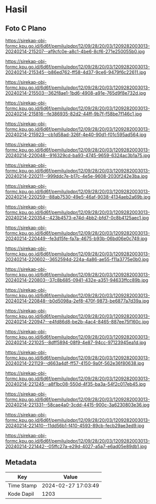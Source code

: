 # Hasil

## Foto C Plano

https://sirekap-obj-formc.kpu.go.id/6d6f/pemilu/pdpr/12/09/28/20/03/1209282003013-20240214-215207--af9cfc0e-a8c1-4be6-8cf6-271e250055b0.jpg

https://sirekap-obj-formc.kpu.go.id/6d6f/pemilu/pdpr/12/09/28/20/03/1209282003013-20240214-215345--b86ed762-ff58-4d37-9ce6-9479f6c22611.jpg

https://sirekap-obj-formc.kpu.go.id/6d6f/pemilu/pdpr/12/09/28/20/03/1209282003013-20240214-215503--362f8ae1-1bd6-4908-a91e-765d9f8e732d.jpg

https://sirekap-obj-formc.kpu.go.id/6d6f/pemilu/pdpr/12/09/28/20/03/1209282003013-20240214-215816--fe386935-82d2-44ff-9b7f-f58be7f146c1.jpg

https://sirekap-obj-formc.kpu.go.id/6d6f/pemilu/pdpr/12/09/28/20/03/1209282003013-20240214-215923--cb1d58ad-326f-4e40-90d1-f01c595ad564.jpg

https://sirekap-obj-formc.kpu.go.id/6d6f/pemilu/pdpr/12/09/28/20/03/1209282003013-20240214-220048--916329cd-ba93-4745-9659-6324ac3b1a75.jpg

https://sirekap-obj-formc.kpu.go.id/6d6f/pemilu/pdpr/12/09/28/20/03/1209282003013-20240214-220211--999ddc7e-b17c-4e5e-9608-2030f242e3ba.jpg

https://sirekap-obj-formc.kpu.go.id/6d6f/pemilu/pdpr/12/09/28/20/03/1209282003013-20240214-220259--88ab7530-49e5-46af-9038-4134aeb2a69b.jpg

https://sirekap-obj-formc.kpu.go.id/6d6f/pemilu/pdpr/12/09/28/20/03/1209282003013-20240214-220354--423b4573-e74d-4bb2-bfd7-0c8b4125aec1.jpg

https://sirekap-obj-formc.kpu.go.id/6d6f/pemilu/pdpr/12/09/28/20/03/1209282003013-20240214-220449--fe3d15fe-fa7a-4675-b93b-06bd06e0c749.jpg

https://sirekap-obj-formc.kpu.go.id/6d6f/pemilu/pdpr/12/09/28/20/03/1209282003013-20240214-220602--3652594d-224a-4a86-ae55-f11a3775e0b0.jpg

https://sirekap-obj-formc.kpu.go.id/6d6f/pemilu/pdpr/12/09/28/20/03/1209282003013-20240214-220803--37c8b685-0941-432e-a351-94633ffcc89b.jpg

https://sirekap-obj-formc.kpu.go.id/6d6f/pemilu/pdpr/12/09/28/20/03/1209282003013-20240214-220848--b0d5098a-2ef8-470f-9873-be6877a7d39a.jpg

https://sirekap-obj-formc.kpu.go.id/6d6f/pemilu/pdpr/12/09/28/20/03/1209282003013-20240214-220947--e4fd86d8-be2b-4ac4-8465-887ee75f160c.jpg

https://sirekap-obj-formc.kpu.go.id/6d6f/pemilu/pdpr/12/09/28/20/03/1209282003013-20240214-221025--8dff5894-08f9-4e87-94cc-97123945ea1d.jpg

https://sirekap-obj-formc.kpu.go.id/6d6f/pemilu/pdpr/12/09/28/20/03/1209282003013-20240214-221129--d663a4df-ff57-4150-9a0f-562e36f80638.jpg

https://sirekap-obj-formc.kpu.go.id/6d6f/pemilu/pdpr/12/09/28/20/03/1209282003013-20240214-221245--a8f1bc08-550d-4f35-ba3a-54f2c017eb45.jpg

https://sirekap-obj-formc.kpu.go.id/6d6f/pemilu/pdpr/12/09/28/20/03/1209282003013-20240214-221331--58cae4a0-3cdd-4415-900c-3a6230803e36.jpg

https://sirekap-obj-formc.kpu.go.id/6d6f/pemilu/pdpr/12/09/28/20/03/1209282003013-20240214-221410--11dd56b1-f410-4593-89cb-fecb29ae3ed9.jpg

https://sirekap-obj-formc.kpu.go.id/6d6f/pemilu/pdpr/12/09/28/20/03/1209282003013-20240214-221442--05ffc27a-e29d-4027-a5a7-e6ad05e89db1.jpg


## Metadata

| Key        | Value               |
| ---------- | ------------------- |
| Time Stamp | 2024-02-27 17:03:49 |
| Kode Dapil | 1203                |




